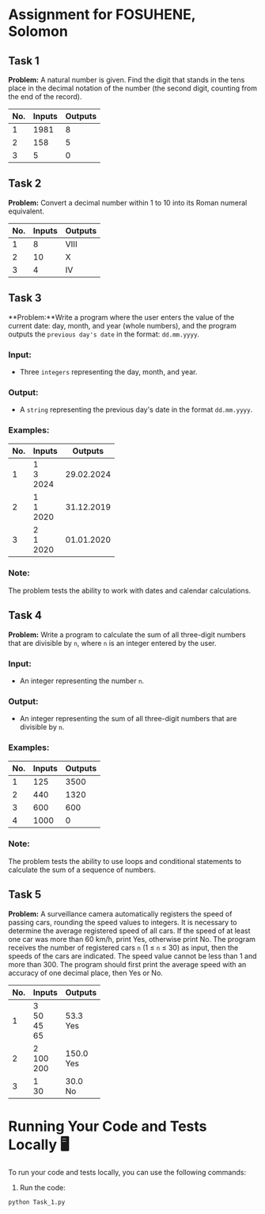 # Assignment for FOSUHENE, Solomon

## Task 1
**Problem:** A natural number is given. Find the digit that stands in the tens place in the decimal notation of the number (the second digit, counting from the end of the record).
 

| No. | Inputs | Outputs |
| --- | ------ | ------- |
| 1   | 1981   | 8       |
| 2   | 158    | 5       |
| 3   | 5      | 0       |

## Task 2
**Problem:** Convert a decimal number within 1 to 10 into its Roman numeral equivalent.

| No. | Inputs | Outputs |
| --- | ------ | ------- |
| 1   | 8      | VIII    |
| 2   | 10     | X       |
| 3   | 4      | IV      |



## Task 3

**Problem:**Write a program where the user enters the value of the current date: day, month, and year (whole numbers), and the program outputs the `previous day's date` in the format: `dd.mm.yyyy`.

### Input:
- Three `integers` representing the day, month, and year.

### Output:
- A `string` representing the previous day's date in the format `dd.mm.yyyy`.

### Examples:

| No. | Inputs | Outputs |
| --- | ------ | ------- |
| 1   | 1<br>3<br>2024 | 29.02.2024 |
| 2   | 1<br>1<br>2020 | 31.12.2019 |
| 3   | 2<br>1<br>2020 | 01.01.2020 |


### Note:

The problem tests the ability to work with dates and calendar calculations.



## Task 4

**Problem:** Write a program to calculate the sum of all three-digit numbers that are divisible by `n`, where `n` is an integer entered by the user.

### Input:
- An integer representing the number `n`.

### Output:
- An integer representing the sum of all three-digit numbers that are divisible by `n`.

### Examples:

| No. | Inputs | Outputs |
| --- | ------ | ------- |
| 1   | 125    | 3500 |
| 2   | 440    | 1320 |
| 3   | 600    | 600 |
| 4   | 1000   | 0 |

### Note:

The problem tests the ability to use loops and conditional statements to calculate the sum of a sequence of numbers.




## Task 5

**Problem:** A surveillance camera automatically registers the speed of passing cars, rounding the speed values to integers. It is necessary to determine the average registered speed of all cars. If the speed of at least one car was more than 60 km/h, print Yes, otherwise print No. The program receives the number of registered cars `n` (1 ≤ `n` ≤ 30) as input, then the speeds of the cars are indicated. The speed value cannot be less than 1 and more than 300. The program should first print the average speed with an accuracy of one decimal place, then Yes or No.

| No. | Inputs | Outputs |
| --- | ------ | ------- |
| 1   | 3<br>50<br>45<br>65 | 53.3<br>Yes |
| 2   | 2<br>100<br>200 | 150.0<br>Yes |
| 3   | 1<br>30 | 30.0<br>No |


# Running Your Code and Tests Locally 🖥️

To run your code and tests locally, you can use the following commands:

1. Run the code:
```bash
python Task_1.py
```
